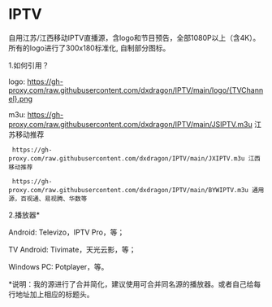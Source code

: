 # IPTV
自用江苏/江西移动IPTV直播源，含logo和节目预告，全部1080P以上（含4K）。所有的logo进行了300x180标准化, 自制部分图标。

1.如何引用？

logo: https://gh-proxy.com/raw.githubusercontent.com/dxdragon/IPTV/main/logo/{TVChannel}.png

m3u: https://gh-proxy.com/raw.githubusercontent.com/dxdragon/IPTV/main/JSIPTV.m3u 江苏移动推荐

     https://gh-proxy.com/raw.githubusercontent.com/dxdragon/IPTV/main/JXIPTV.m3u 江西移动推荐

     https://gh-proxy.com/raw.githubusercontent.com/dxdragon/IPTV/main/BYWIPTV.m3u 通用源，百视通、易视腾、华数等

2.播放器*

Android: Televizo，IPTV Pro，等；

TV Android: Tivimate，天光云影，等；

Windows PC: Potplayer，等。

*说明：我的源进行了合并简化，建议使用可合并同名源的播放器。或者自己给每行地址加上相应的标题头。
